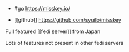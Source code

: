 - #go https://misskey.io/

- [[github]] https://github.com/syuilo/misskey

Full featured [[fedi server]] from Japan

Lots of features not present in other fedi servers